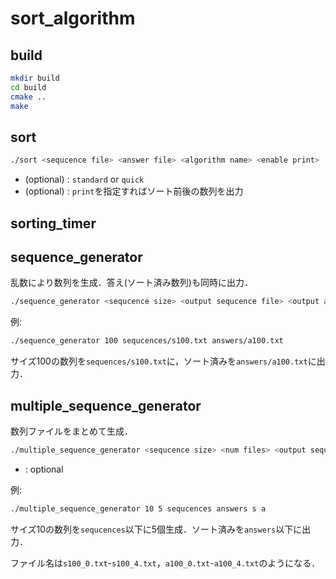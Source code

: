 # sort_algorithm
## build
```sh
mkdir build
cd build
cmake ..
make
```

## sort
```sh
./sort <sequcence file> <answer file> <algorithm name> <enable print>
```

- <algorithm name> (optional) : `standard` or `quick`
- <enable print> (optional) : `print`を指定すればソート前後の数列を出力

## sorting_timer

## sequence_generator
乱数により数列を生成．答え(ソート済み数列)も同時に出力．

```sh
./sequence_generator <sequcence size> <output sequcence file> <output answer(sorted) file>
```

例:
```sh 
./sequence_generator 100 sequcences/s100.txt answers/a100.txt
```

サイズ100の数列を`sequences/s100.txt`に，ソート済みを`answers/a100.txt`に出力．


## multiple_sequence_generator
数列ファイルをまとめて生成．

```sh
./multiple_sequence_generator <sequcence size> <num files> <output sequences dir> <output answers dir> <sequence file name prefix> <answer file name prefix>
```

- <sequence file name prefix> <answer file name prefix> : optional

例:
```sh
./multiple_sequence_generator 10 5 sequcences answers s a 
```
サイズ10の数列を`sequcences`以下に5個生成．ソート済みを`answers`以下に出力．

ファイル名は`s100_0.txt`-`s100_4.txt`，`a100_0.txt`-`a100_4.txt`のようになる．

